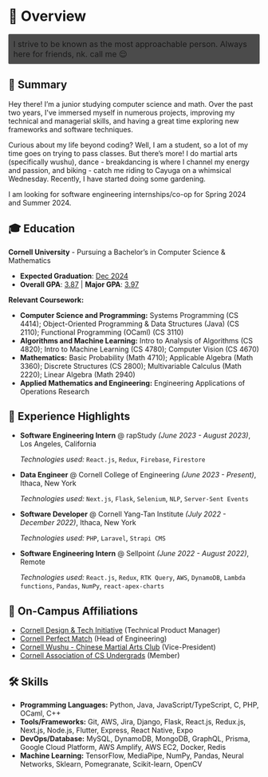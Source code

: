 # 📖 Overview <a href="https://www.youtube.com/watch?v=B46EdJApFmI"><img class="overview" src="/icons/teal_ribbon.ico" style="width:15px;" /></a> <a href="https://youtu.be/DlFkfOqtgR8?si=T-OzRtnyO_S0aW0X"><img class="overview" src="/icons/orange_ribbon.ico" style="width:15px;" /></a>

<div align="left" style="font-size: 16px;background-color: rgba(0, 0, 0, 0.7); padding: 10px; border-radius: 2px;">
					I strive to be known as the most approachable person. Always here for friends, nk. call me &#128524;
</div>

## 🚀 Summary

Hey there! I’m a junior studying computer science and math. Over the past two years, I've immersed myself in numerous projects, improving my technical and managerial skills, and having a great time exploring new frameworks and software techniques.

Curious about my life beyond coding? Well, I am a student, so a lot of my time goes on trying to pass classes. But there’s more! I do martial arts (specifically wushu), dance - breakdancing is where I channel my energy and passion, and biking - catch me riding to Cayuga on a whimsical Wednesday. Recently, I have started doing some gardening.

I am looking for software engineering internships/co-op for Spring 2024 and Summer 2024.

## 🎓 Education

**Cornell University** - Pursuing a Bachelor’s in Computer Science & Mathematics

-   <strong>Expected Graduation</strong>: <ins>Dec 2024</ins>
-   **Overall GPA**: <ins>3.87</ins> | **Major GPA**: <ins>3.97</ins>

**Relevant Coursework:**

-   **Computer Science and Programming:** Systems Programming (CS 4414); Object-Oriented Programming & Data Structures (Java) (CS 2110); Functional Programming (OCaml) (CS 3110)
-   **Algorithms and Machine Learning:** Intro to Analysis of Algorithms (CS 4820); Intro to Machine Learning (CS 4780); Computer Vision (CS 4670)
-   **Mathematics:** Basic Probability (Math 4710); Applicable Algebra (Math 3360); Discrete Structures (CS 2800); Multivariable Calculus (Math 2220); Linear Algebra (Math 2940)
-   **Applied Mathematics and Engineering:** Engineering Applications of Operations Research

## 🌟 Experience Highlights

-   **Software Engineering Intern** @ rapStudy _(June 2023 - August 2023)_, Los Angeles, California<br>

    _Technologies used:_ `React.js`, `Redux`, `Firebase`, `Firestore`

-   **Data Engineer** @ Cornell College of Engineering _(June 2023 - Present)_, Ithaca, New York<br>

    _Technologies used:_ `Next.js`, `Flask`, `Selenium`, `NLP`, `Server-Sent Events`

-   **Software Developer** @ Cornell Yang-Tan Institute _(July 2022 - December 2022)_, Ithaca, New York<br>

    _Technologies used:_ `PHP`, `Laravel`, `Strapi CMS`

-   **Software Engineering Intern** @ Sellpoint _(June 2022 - August 2022)_, Remote<br>

    _Technologies used:_ `React.js`, `Redux`, `RTK Query`, `AWS`, `DynamoDB`, `Lambda functions`, `Pandas`, `NumPy`, `react-apex-charts`

## 📌 On-Campus Affiliations

-   [Cornell Design & Tech Initiative](https://www.cornelldti.org/) (Technical Product Manager)
-   [Cornell Perfect Match](https://perfectmatch.ai/) (Head of Engineering)
-   [Cornell Wushu - Chinese Martial Arts Club](https://cornellwushu.github.io/) (Vice-President)
-   [Cornell Association of CS Undergrads](#) (Member)

## 🛠 Skills

-   **Programming Languages:** Python, Java, JavaScript/TypeScript, C, PHP, OCaml, C++
-   **Tools/Frameworks:** Git, AWS, Jira, Django, Flask, React.js, Redux.js, Next.js, Node.js, Flutter, Express, React Native, Expo
-   **DevOps/Database:** MySQL, DynamoDB, MongoDB, GraphQL, Prisma, Google Cloud Platform, AWS Amplify, AWS EC2, Docker, Redis
-   **Machine Learning:** TensorFlow, MediaPipe, NumPy, Pandas, Neural Networks, Sklearn, Pomegranate, Scikit-learn, OpenCV
